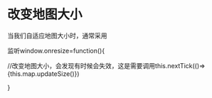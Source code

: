 # 改变地图大小

当我们自适应地图大小时，通常采用

 监听window.onresize=function(){

//改变地图大小，会发现有时候会失效，这是需要调用this.nextTick(()=>{this.map.updateSize()})

}

